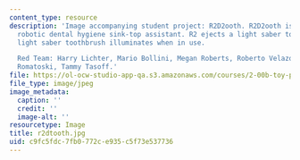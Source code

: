 ```yaml
---
content_type: resource
description: 'Image accompanying student project: R2D2ooth. R2D2ooth is the ultimate
  robotic dental hygiene sink-top assistant. R2 ejects a light saber toothbrush. The
  light saber toothbrush illuminates when in use.

  Red Team: Harry Lichter, Mario Bollini, Megan Roberts, Roberto Velazquez, Rebecca
  Romatoski, Tammy Tasoff.'
file: https://ol-ocw-studio-app-qa.s3.amazonaws.com/courses/2-00b-toy-product-design-spring-2008/c9fc5fdc7fb0772ce935c5f73e537736_r2dtooth.jpg
file_type: image/jpeg
image_metadata:
  caption: ''
  credit: ''
  image-alt: ''
resourcetype: Image
title: r2dtooth.jpg
uid: c9fc5fdc-7fb0-772c-e935-c5f73e537736
---
```

